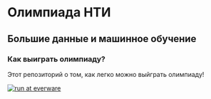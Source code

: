 # Олимпиада НТИ
## Большие данные и машинное обучение
### Как выиграть олимпиаду?

Этот репозиторий о том, как легко можно выйграть олимпиаду!

[![run at everware](https://img.shields.io/badge/run%20me-@everware-blue.svg?style=flat)](https://everware.rep.school.yandex.net/hub/oauth_login?repourl=https://github.com/xenx/nti)
